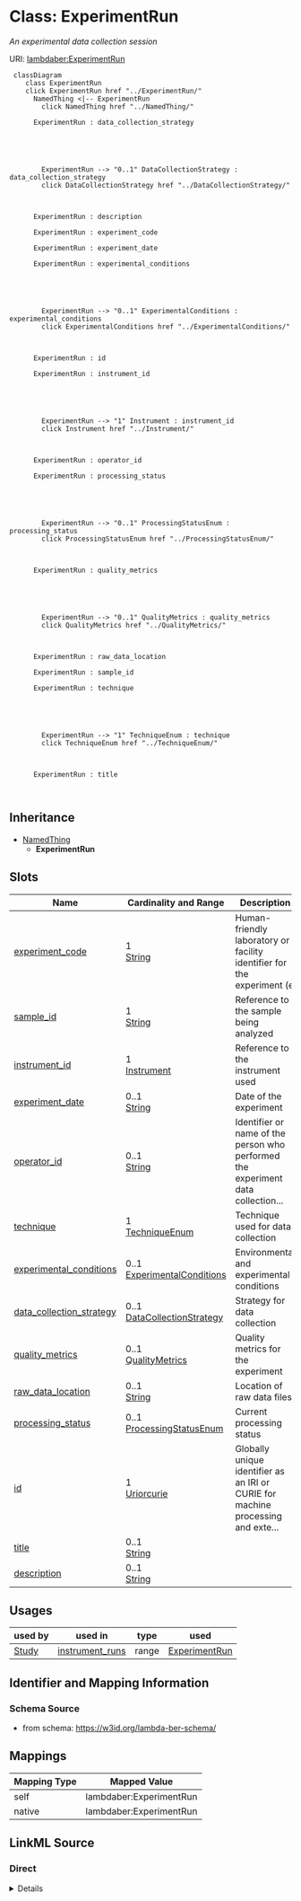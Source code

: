 

# Class: ExperimentRun 


_An experimental data collection session_





URI: [lambdaber:ExperimentRun](https://w3id.org/lambda-ber-schema/ExperimentRun)





```mermaid
 classDiagram
    class ExperimentRun
    click ExperimentRun href "../ExperimentRun/"
      NamedThing <|-- ExperimentRun
        click NamedThing href "../NamedThing/"
      
      ExperimentRun : data_collection_strategy
        
          
    
        
        
        ExperimentRun --> "0..1" DataCollectionStrategy : data_collection_strategy
        click DataCollectionStrategy href "../DataCollectionStrategy/"
    

        
      ExperimentRun : description
        
      ExperimentRun : experiment_code
        
      ExperimentRun : experiment_date
        
      ExperimentRun : experimental_conditions
        
          
    
        
        
        ExperimentRun --> "0..1" ExperimentalConditions : experimental_conditions
        click ExperimentalConditions href "../ExperimentalConditions/"
    

        
      ExperimentRun : id
        
      ExperimentRun : instrument_id
        
          
    
        
        
        ExperimentRun --> "1" Instrument : instrument_id
        click Instrument href "../Instrument/"
    

        
      ExperimentRun : operator_id
        
      ExperimentRun : processing_status
        
          
    
        
        
        ExperimentRun --> "0..1" ProcessingStatusEnum : processing_status
        click ProcessingStatusEnum href "../ProcessingStatusEnum/"
    

        
      ExperimentRun : quality_metrics
        
          
    
        
        
        ExperimentRun --> "0..1" QualityMetrics : quality_metrics
        click QualityMetrics href "../QualityMetrics/"
    

        
      ExperimentRun : raw_data_location
        
      ExperimentRun : sample_id
        
      ExperimentRun : technique
        
          
    
        
        
        ExperimentRun --> "1" TechniqueEnum : technique
        click TechniqueEnum href "../TechniqueEnum/"
    

        
      ExperimentRun : title
        
      
```





## Inheritance
* [NamedThing](NamedThing.md)
    * **ExperimentRun**



## Slots

| Name | Cardinality and Range | Description | Inheritance |
| ---  | --- | --- | --- |
| [experiment_code](experiment_code.md) | 1 <br/> [String](String.md) | Human-friendly laboratory or facility identifier for the experiment (e | direct |
| [sample_id](sample_id.md) | 1 <br/> [String](String.md) | Reference to the sample being analyzed | direct |
| [instrument_id](instrument_id.md) | 1 <br/> [Instrument](Instrument.md) | Reference to the instrument used | direct |
| [experiment_date](experiment_date.md) | 0..1 <br/> [String](String.md) | Date of the experiment | direct |
| [operator_id](operator_id.md) | 0..1 <br/> [String](String.md) | Identifier or name of the person who performed the experiment data collection... | direct |
| [technique](technique.md) | 1 <br/> [TechniqueEnum](TechniqueEnum.md) | Technique used for data collection | direct |
| [experimental_conditions](experimental_conditions.md) | 0..1 <br/> [ExperimentalConditions](ExperimentalConditions.md) | Environmental and experimental conditions | direct |
| [data_collection_strategy](data_collection_strategy.md) | 0..1 <br/> [DataCollectionStrategy](DataCollectionStrategy.md) | Strategy for data collection | direct |
| [quality_metrics](quality_metrics.md) | 0..1 <br/> [QualityMetrics](QualityMetrics.md) | Quality metrics for the experiment | direct |
| [raw_data_location](raw_data_location.md) | 0..1 <br/> [String](String.md) | Location of raw data files | direct |
| [processing_status](processing_status.md) | 0..1 <br/> [ProcessingStatusEnum](ProcessingStatusEnum.md) | Current processing status | direct |
| [id](id.md) | 1 <br/> [Uriorcurie](Uriorcurie.md) | Globally unique identifier as an IRI or CURIE for machine processing and exte... | [NamedThing](NamedThing.md) |
| [title](title.md) | 0..1 <br/> [String](String.md) |  | [NamedThing](NamedThing.md) |
| [description](description.md) | 0..1 <br/> [String](String.md) |  | [NamedThing](NamedThing.md) |





## Usages

| used by | used in | type | used |
| ---  | --- | --- | --- |
| [Study](Study.md) | [instrument_runs](instrument_runs.md) | range | [ExperimentRun](ExperimentRun.md) |







## Identifier and Mapping Information






### Schema Source


* from schema: https://w3id.org/lambda-ber-schema/




## Mappings

| Mapping Type | Mapped Value |
| ---  | ---  |
| self | lambdaber:ExperimentRun |
| native | lambdaber:ExperimentRun |






## LinkML Source

<!-- TODO: investigate https://stackoverflow.com/questions/37606292/how-to-create-tabbed-code-blocks-in-mkdocs-or-sphinx -->

### Direct

<details>
```yaml
name: ExperimentRun
description: An experimental data collection session
from_schema: https://w3id.org/lambda-ber-schema/
is_a: NamedThing
attributes:
  experiment_code:
    name: experiment_code
    description: Human-friendly laboratory or facility identifier for the experiment
      (e.g., 'SIBYLS-2024-02-01-hetBGL', 'CRYOEM-RUN-240815-001'). Used for local
      tracking and cross-referencing within laboratory systems.
    from_schema: https://w3id.org/lambda-ber-schema/
    rank: 1000
    domain_of:
    - ExperimentRun
    required: true
  sample_id:
    name: sample_id
    description: Reference to the sample being analyzed
    from_schema: https://w3id.org/lambda-ber-schema/
    domain_of:
    - SamplePreparation
    - ExperimentRun
    range: string
    required: true
  instrument_id:
    name: instrument_id
    description: Reference to the instrument used
    from_schema: https://w3id.org/lambda-ber-schema/
    rank: 1000
    domain_of:
    - ExperimentRun
    range: Instrument
    required: true
  experiment_date:
    name: experiment_date
    description: Date of the experiment
    from_schema: https://w3id.org/lambda-ber-schema/
    rank: 1000
    domain_of:
    - ExperimentRun
    range: string
  operator_id:
    name: operator_id
    description: Identifier or name of the person who performed the experiment data
      collection (e.g., 'jsmith', 'John Smith', or personnel ID)
    from_schema: https://w3id.org/lambda-ber-schema/
    domain_of:
    - SamplePreparation
    - ExperimentRun
    range: string
  technique:
    name: technique
    description: Technique used for data collection
    from_schema: https://w3id.org/lambda-ber-schema/
    rank: 1000
    domain_of:
    - ExperimentRun
    range: TechniqueEnum
    required: true
  experimental_conditions:
    name: experimental_conditions
    description: Environmental and experimental conditions
    from_schema: https://w3id.org/lambda-ber-schema/
    rank: 1000
    domain_of:
    - ExperimentRun
    range: ExperimentalConditions
  data_collection_strategy:
    name: data_collection_strategy
    description: Strategy for data collection
    from_schema: https://w3id.org/lambda-ber-schema/
    rank: 1000
    domain_of:
    - ExperimentRun
    range: DataCollectionStrategy
  quality_metrics:
    name: quality_metrics
    description: Quality metrics for the experiment
    from_schema: https://w3id.org/lambda-ber-schema/
    domain_of:
    - Sample
    - ExperimentRun
    range: QualityMetrics
  raw_data_location:
    name: raw_data_location
    description: Location of raw data files
    from_schema: https://w3id.org/lambda-ber-schema/
    rank: 1000
    domain_of:
    - ExperimentRun
  processing_status:
    name: processing_status
    description: Current processing status
    from_schema: https://w3id.org/lambda-ber-schema/
    rank: 1000
    domain_of:
    - ExperimentRun
    range: ProcessingStatusEnum

```
</details>

### Induced

<details>
```yaml
name: ExperimentRun
description: An experimental data collection session
from_schema: https://w3id.org/lambda-ber-schema/
is_a: NamedThing
attributes:
  experiment_code:
    name: experiment_code
    description: Human-friendly laboratory or facility identifier for the experiment
      (e.g., 'SIBYLS-2024-02-01-hetBGL', 'CRYOEM-RUN-240815-001'). Used for local
      tracking and cross-referencing within laboratory systems.
    from_schema: https://w3id.org/lambda-ber-schema/
    rank: 1000
    alias: experiment_code
    owner: ExperimentRun
    domain_of:
    - ExperimentRun
    range: string
    required: true
  sample_id:
    name: sample_id
    description: Reference to the sample being analyzed
    from_schema: https://w3id.org/lambda-ber-schema/
    alias: sample_id
    owner: ExperimentRun
    domain_of:
    - SamplePreparation
    - ExperimentRun
    range: string
    required: true
  instrument_id:
    name: instrument_id
    description: Reference to the instrument used
    from_schema: https://w3id.org/lambda-ber-schema/
    rank: 1000
    alias: instrument_id
    owner: ExperimentRun
    domain_of:
    - ExperimentRun
    range: Instrument
    required: true
  experiment_date:
    name: experiment_date
    description: Date of the experiment
    from_schema: https://w3id.org/lambda-ber-schema/
    rank: 1000
    alias: experiment_date
    owner: ExperimentRun
    domain_of:
    - ExperimentRun
    range: string
  operator_id:
    name: operator_id
    description: Identifier or name of the person who performed the experiment data
      collection (e.g., 'jsmith', 'John Smith', or personnel ID)
    from_schema: https://w3id.org/lambda-ber-schema/
    alias: operator_id
    owner: ExperimentRun
    domain_of:
    - SamplePreparation
    - ExperimentRun
    range: string
  technique:
    name: technique
    description: Technique used for data collection
    from_schema: https://w3id.org/lambda-ber-schema/
    rank: 1000
    alias: technique
    owner: ExperimentRun
    domain_of:
    - ExperimentRun
    range: TechniqueEnum
    required: true
  experimental_conditions:
    name: experimental_conditions
    description: Environmental and experimental conditions
    from_schema: https://w3id.org/lambda-ber-schema/
    rank: 1000
    alias: experimental_conditions
    owner: ExperimentRun
    domain_of:
    - ExperimentRun
    range: ExperimentalConditions
  data_collection_strategy:
    name: data_collection_strategy
    description: Strategy for data collection
    from_schema: https://w3id.org/lambda-ber-schema/
    rank: 1000
    alias: data_collection_strategy
    owner: ExperimentRun
    domain_of:
    - ExperimentRun
    range: DataCollectionStrategy
  quality_metrics:
    name: quality_metrics
    description: Quality metrics for the experiment
    from_schema: https://w3id.org/lambda-ber-schema/
    alias: quality_metrics
    owner: ExperimentRun
    domain_of:
    - Sample
    - ExperimentRun
    range: QualityMetrics
  raw_data_location:
    name: raw_data_location
    description: Location of raw data files
    from_schema: https://w3id.org/lambda-ber-schema/
    rank: 1000
    alias: raw_data_location
    owner: ExperimentRun
    domain_of:
    - ExperimentRun
    range: string
  processing_status:
    name: processing_status
    description: Current processing status
    from_schema: https://w3id.org/lambda-ber-schema/
    rank: 1000
    alias: processing_status
    owner: ExperimentRun
    domain_of:
    - ExperimentRun
    range: ProcessingStatusEnum
  id:
    name: id
    description: Globally unique identifier as an IRI or CURIE for machine processing
      and external references. Used for linking data across systems and semantic web
      integration.
    from_schema: https://w3id.org/lambda-ber-schema/
    rank: 1000
    identifier: true
    alias: id
    owner: ExperimentRun
    domain_of:
    - NamedThing
    range: uriorcurie
    required: true
  title:
    name: title
    from_schema: https://w3id.org/lambda-ber-schema/
    rank: 1000
    slot_uri: dcterms:title
    alias: title
    owner: ExperimentRun
    domain_of:
    - NamedThing
    range: string
  description:
    name: description
    from_schema: https://w3id.org/lambda-ber-schema/
    rank: 1000
    alias: description
    owner: ExperimentRun
    domain_of:
    - NamedThing
    - AttributeGroup
    range: string

```
</details>